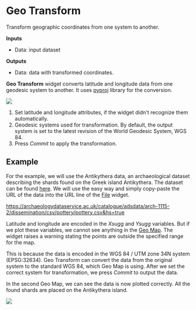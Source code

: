 Geo Transform
=============

Transform geographic coordinates from one system to another.

**Inputs**

- Data: input dataset

**Outputs**

- Data: data with transformed coordinates.

**Geo Transform** widget converts latitude and longitude data from one geodesic system to another. It uses [pyproj](https://pyproj4.github.io/pyproj/stable/) library for the conversion.

![](images/GeoTransform.png)

1. Set latitude and longitude attributes, if the widget didn't recognize them automatically.
2. Geodesic systems used for transformation. By default, the output system is set to the latest revision of the World Geodesic System, WGS 84.
3. Press *Commit* to apply the transformation.

Example
-------

For the example, we will use the Antikythera data, an archaeological dataset describing the shards found on the Greek island Antikythera. The dataset can be found [here](https://archaeologydataservice.ac.uk/catalogue/adsdata/arch-1115-2/dissemination/csv/pottery/pottery.csv&hs=true). We will use the easy way and simply copy-paste the URL of the data into the URL line of the [File](https://orangedatamining.com/widget-catalog/data/file/) widget.

https://archaeologydataservice.ac.uk/catalogue/adsdata/arch-1115-2/dissemination/csv/pottery/pottery.csv&hs=true

Latitude and longitude are encoded in the *Xsugg* and *Ysugg* variables. But if we plot these variables, we cannot see anything in the [Geo Map](geomap.md). The widget raises a warning stating the points are outside the specified range for the map.

This is because the data is encoded in the WGS 84 / UTM zone 34N system (EPSG:32634). Geo Transform can convert the data from the original system to the standard WGS 84, which Geo Map is using. After we set the correct system for transformation, we press *Commit* to output the data.

In the second Geo Map, we can see the data is now plotted correctly. All the found shards are placed on the Antikythera island.

![](images/GeoTransform-Example.png)
